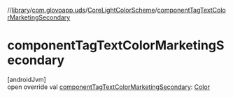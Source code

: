 //[library](../../../index.md)/[com.glovoapp.uds](../index.md)/[CoreLightColorScheme](index.md)/[componentTagTextColorMarketingSecondary](component-tag-text-color-marketing-secondary.md)

# componentTagTextColorMarketingSecondary

[androidJvm]\
open override val [componentTagTextColorMarketingSecondary](component-tag-text-color-marketing-secondary.md): [Color](https://developer.android.com/reference/kotlin/androidx/compose/ui/graphics/Color.html)
